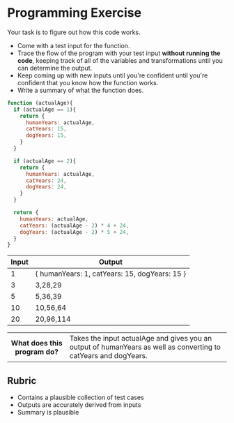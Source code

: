 # Programming Exercise

Your task is to figure out how this code works.

* Come with a test input for the function.
* Trace the flow of the program with your test input **without running the code**, keeping track of all of the variables and transformations until you can determine the output.
* Keep coming up with new inputs until you're confident until you're confident that you know how the function works.
* Write a summary of what the function does.

```js
function (actualAge){
  if (actualAge == 1){
    return {
      humanYears: actualAge,
      catYears: 15,
      dogYears: 15,
    }
  }

  if (actualAge == 2){
    return {
      humanYears: actualAge,
      catYears: 24,
      dogYears: 24,
    }
  }

  return {
    humanYears: actualAge,
    catYears: (actualAge - 2) * 4 + 24,
    dogYears: (actualAge - 2) * 5 + 24,
  }
}
```

| Input | Output  |
| ----- | ------  |
| 1     | { humanYears: 1, catYears: 15, dogYears: 15 }  | 
| 3     |3,28,29  | 
| 5     |5,36,39  | 
| 10    |10,56,64 | 
| 20    |20,96,114|  

<table>
  <tr>
    <th>What does this program do?</th>
    <td>Takes the input actualAge and gives you an output of humanYears as well as converting to catYears and dogYears.</td>
  </tr>
</table>

## Rubric

* Contains a plausible collection of test cases
* Outputs are accurately derived from inputs
* Summary is plausible
